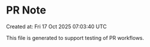 # PR Note

Created at: Fri 17 Oct 2025 07:03:40 UTC

This file is generated to support testing of PR workflows.
